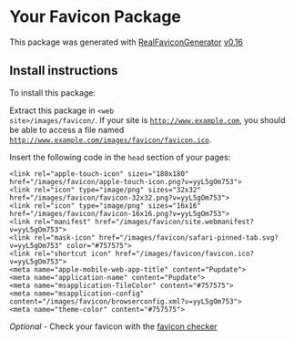 # Your Favicon Package

This package was generated with [RealFaviconGenerator](https://realfavicongenerator.net/) [v0.16](https://realfavicongenerator.net/change_log#v0.16)

## Install instructions

To install this package:

Extract this package in <code>&lt;web site&gt;/images/favicon/</code>. If your site is <code>http://www.example.com</code>, you should be able to access a file named <code>http://www.example.com/images/favicon/favicon.ico</code>.

Insert the following code in the `head` section of your pages:

    <link rel="apple-touch-icon" sizes="180x180" href="/images/favicon/apple-touch-icon.png?v=yyL5gOm753">
    <link rel="icon" type="image/png" sizes="32x32" href="/images/favicon/favicon-32x32.png?v=yyL5gOm753">
    <link rel="icon" type="image/png" sizes="16x16" href="/images/favicon/favicon-16x16.png?v=yyL5gOm753">
    <link rel="manifest" href="/images/favicon/site.webmanifest?v=yyL5gOm753">
    <link rel="mask-icon" href="/images/favicon/safari-pinned-tab.svg?v=yyL5gOm753" color="#757575">
    <link rel="shortcut icon" href="/images/favicon/favicon.ico?v=yyL5gOm753">
    <meta name="apple-mobile-web-app-title" content="Pupdate">
    <meta name="application-name" content="Pupdate">
    <meta name="msapplication-TileColor" content="#757575">
    <meta name="msapplication-config" content="/images/favicon/browserconfig.xml?v=yyL5gOm753">
    <meta name="theme-color" content="#757575">

*Optional* - Check your favicon with the [favicon checker](https://realfavicongenerator.net/favicon_checker)